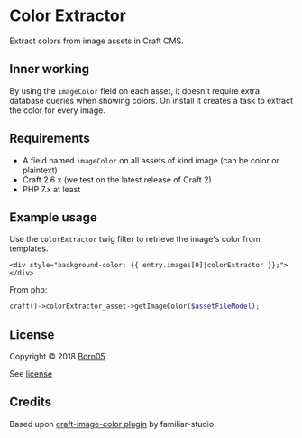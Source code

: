 # Color Extractor

Extract colors from image assets in Craft CMS.

## Inner working

By using the `imageColor` field on each asset, it doesn't require extra database queries when showing colors. On install it creates a task to extract the color for every image.

## Requirements

- A field named `imageColor` on all assets of kind image (can be color or plaintext)
- Craft 2.6.x (we test on the latest release of Craft 2)
- PHP 7.x at least

## Example usage

Use the `colorExtractor` twig filter to retrieve the image's color from templates.

```twig
<div style="background-color: {{ entry.images[0]|colorExtractor }};"></div>
```

From php:

```php
craft()->colorExtractor_asset->getImageColor($assetFileModel);
```

## License

Copyright © 2018 [Born05](https://www.born05.com/)

See [license](https://github.com/born05/craft-colorextractor/blob/master/LICENSE)

## Credits

Based upon [craft-image-color plugin](https://github.com/familiar-studio/craft-image-color) by familiar-studio.
